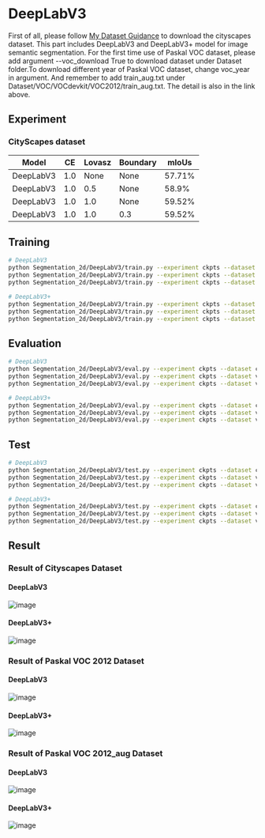 # DeepLabV3 #
First of all, please follow [My Dataset Guidance](https://github.com/tungyen/Deep_learning_CV/tree/master/Dataset) to download the cityscapes dataset. This part includes DeepLabV3 and DeepLabV3+ model for image semantic segmentation. For the first time use of Paskal VOC dataset, please add argument --voc_download True to download dataset under Dataset folder.To download different year of Paskal VOC dataset, change voc_year in argument. And remember to add train_aug.txt under Dataset/VOC/VOCdevkit/VOC2012/train_aug.txt. The detail is also in the link above.

## Experiment ##

### CityScapes dataset ###
| Model  | CE | Lovasz     | Boundary             | mIoUs   |
|-------|-----|----------|-------------------|----------|
| DeepLabV3 | 1.0  | None | None   | 57.71%   |
| DeepLabV3   | 1.0  | 0.5   | None      | 58.9% |
| DeepLabV3 | 1.0  | 1.0    | None    | 59.52%   |
| DeepLabV3 | 1.0  | 1.0    | 0.3    | 59.52%   |

## Training ##
```bash
# DeepLabV3
python Segmentation_2d/DeepLabV3/train.py --experiment ckpts --dataset cityspaces --model deeplabv3 --backbone resnet101 
python Segmentation_2d/DeepLabV3/train.py --experiment ckpts --dataset voc --voc_year 2012 --model deeplabv3 --backbone resnet101
python Segmentation_2d/DeepLabV3/train.py --experiment ckpts --dataset voc --voc_year 2012_aug --model deeplabv3 --backbone resnet101

# DeepLabV3+
python Segmentation_2d/DeepLabV3/train.py --experiment ckpts --dataset cityspaces --model deeplabv3plus --backbone resnet101 
python Segmentation_2d/DeepLabV3/train.py --experiment ckpts --dataset voc --voc_year 2012 --model deeplabv3plus --backbone resnet101
python Segmentation_2d/DeepLabV3/train.py --experiment ckpts --dataset voc --voc_year 2012_aug --model deeplabv3plus --backbone resnet101
```

## Evaluation ##
```bash
# DeepLabV3
python Segmentation_2d/DeepLabV3/eval.py --experiment ckpts --dataset cityspaces --model deeplabv3 --backbone resnet101 
python Segmentation_2d/DeepLabV3/eval.py --experiment ckpts --dataset voc --voc_year 2012 --model deeplabv3 --backbone resnet101
python Segmentation_2d/DeepLabV3/eval.py --experiment ckpts --dataset voc --voc_year 2012_aug --model deeplabv3 --backbone resnet101

# DeepLabV3+
python Segmentation_2d/DeepLabV3/eval.py --experiment ckpts --dataset cityspaces --model deeplabv3plus --backbone resnet101 
python Segmentation_2d/DeepLabV3/eval.py --experiment ckpts --dataset voc --voc_year 2012 --model deeplabv3plus --backbone resnet101
python Segmentation_2d/DeepLabV3/eval.py --experiment ckpts --dataset voc --voc_year 2012_aug --model deeplabv3plus --backbone resnet101
```

## Test ##
```bash
# DeepLabV3
python Segmentation_2d/DeepLabV3/test.py --experiment ckpts --dataset cityspaces --model deeplabv3 --backbone resnet101 
python Segmentation_2d/DeepLabV3/test.py --experiment ckpts --dataset voc --voc_year 2012 --model deeplabv3 --backbone resnet101
python Segmentation_2d/DeepLabV3/test.py --experiment ckpts --dataset voc --voc_year 2012_aug --model deeplabv3 --backbone resnet101

# DeepLabV3+
python Segmentation_2d/DeepLabV3/test.py --experiment ckpts --dataset cityspaces --model deeplabv3plus --backbone resnet101 
python Segmentation_2d/DeepLabV3/test.py --experiment ckpts --dataset voc --voc_year 2012 --model deeplabv3plus --backbone resnet101
python Segmentation_2d/DeepLabV3/test.py --experiment ckpts --dataset voc --voc_year 2012_aug --model deeplabv3plus --backbone resnet101
```

## Result ##

### Result of Cityscapes Dataset ###

#### DeepLabV3 ####
![image](https://github.com/tungyen/Deep_learning_CV/blob/master/Segmentation_2d/DeepLabV3/imgs/deeplabv3_cityscapes.png)

#### DeepLabV3+ ####
![image](https://github.com/tungyen/Deep_learning_CV/blob/master/Segmentation_2d/DeepLabV3/imgs/deeplabv3plus_cityscapes.png)

### Result of Paskal VOC 2012 Dataset ###

#### DeepLabV3 ####
![image](https://github.com/tungyen/Deep_learning_CV/blob/master/Segmentation_2d/DeepLabV3/imgs/deeplabv3_voc_2012.png)

#### DeepLabV3+ ####
![image](https://github.com/tungyen/Deep_learning_CV/blob/master/Segmentation_2d/DeepLabV3/imgs/deeplabv3plus_voc_2012.png)

### Result of Paskal VOC 2012_aug Dataset ###

#### DeepLabV3 ####
![image](https://github.com/tungyen/Deep_learning_CV/blob/master/Segmentation_2d/DeepLabV3/imgs/deeplabv3_voc_2012_aug.png)

#### DeepLabV3+ ####
![image](https://github.com/tungyen/Deep_learning_CV/blob/master/Segmentation_2d/DeepLabV3/imgs/deeplabv3plus_voc_2012_aug.png)